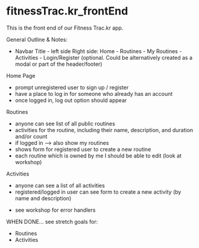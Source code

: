 # fitnessTrac.kr_frontEnd

This is the front end of our Fitness Trac.kr app.

General Outline & Notes:

- Navbar
Title - left side
Right side:
Home -
Routines -
My Routines -
Activities -
Login/Register (optional. Could be alternatively created as a modal or part of the header/footer)


Home Page 
- prompt unregistered user to sign up / register
- have a place to log in for someone who already has an account
- once logged in, log out option should appear

Routines
- anyone can see list of all public routines
- activities for the routine, including their name, description, and duration and/or count
- if logged in --> also show my routines
- shows form for registered user to create a new routine
-  each routine which is owned by me I should be able to edit (look at workshop)

Activities
- anyone can see a list of all activities
- registered/logged in user can see form to create a new activity (by name and description) 
* see workshop for error handlers

WHEN DONE...
see stretch goals for:
- Routines
- Activities

